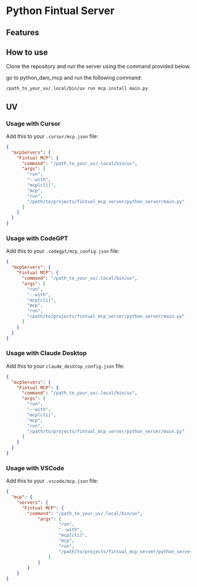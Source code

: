 # Python Fintual Server


## Features

## How to use
Clone the repository and run the server using the command provided below.

go to python_dani_mcp and run the following command:
```bash
/path_to_your_uv/.local/bin/uv run mcp install main.py
```

## UV

### Usage with Cursor
Add this to your `.cursor/mcp.json` file:
```json
{
  "mcpServers": {
    "Fintual MCP": {
      "command": "/path_to_your_uv/.local/bin/uv",
      "args": [
        "run",
        "--with",
        "mcp[cli]",
        "mcp",
        "run",
        "/path/to/projects/fintual_mcp_server/python_server/main.py"
      ]
    }
  }
}
```

### Usage with CodeGPT
Add this to your `.codegpt/mcp_config.json` file:
```json
{
  "mcpServers": {
    "Fintual MCP": {
      "command": "/path_to_your_uv/.local/bin/uv",
      "args": [
        "run",
        "--with",
        "mcp[cli]",
        "mcp",
        "run",
        "/path/to/projects/fintual_mcp_server/python_server/main.py"
      ]
    }
  }
}
```

### Usage with Claude Desktop
Add this to your `claude_desktop_config.json` file:
```json
{
  "mcpServers": {
    "Fintual MCP": {
      "command": "/path_to_your_uv/.local/bin/uv",
      "args": [
        "run",
        "--with",
        "mcp[cli]",
        "mcp",
        "run",
        "/path/to/projects/fintual_mcp_server/python_server/main.py"
      ]
    }
  }
}
```

### Usage with VSCode
Add this to your `.vscode/mcp.json` file:
```json
{
  "mcp": {
    "servers": {
      "Fintual MCP": {
        "command": "/path_to_your_uv/.local/bin/uv",
            "args": [
                    "run",
                    "--with",
                    "mcp[cli]",
                    "mcp",
                    "run",
                    "/path/to/projects/fintual_mcp_server/python_server/main.py"
                ]
            }
        }
    }
}
```